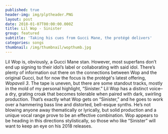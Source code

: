 ```yaml
---
published: true
header-img: img/plptheader.PNG
layout: post
date: 2018-01-07T00:00:00.000Z
title: Lil Wop - Sinister
group: featured
subtitle: 'Taking his cues from Gucci Mane, the protégé delivers'
categories: songs
thumbnail: /img/thumbnail/wopthumb.jpg
---
```

<p class="p1">Lil Wop is, obviously, a Gucci Mane stan. However, most superfans don&rsquo;t end up signing to their idol&rsquo;s label or collaborating with said idol. There&rsquo;s plenty of information out there on the connections between Wop and the original Gucci, but for now the focus is the prot&eacute;g&eacute;'s latest offering, <em>Wopaveli 3</em>. The tape is uneven, but there are some standout tracks, mostly in the mold of my personal highlight, &ldquo;Sinister.&rdquo; Lil Wop has a distinct voice&ndash;a dry, grating croak that becomes tolerable when paired with dark, swirling production. That&rsquo;s exactly what Wop gets on &ldquo;Sinister,&rdquo; and he goes to work over a hammering bass line and distorted, bell-esque synths. He&rsquo;s not blowing anyone away thematically or lyrically, but solid production and a unique vocal range prove to be an effective combination. Wop appears to be heading in this directions stylistically, so those who like &ldquo;Sinister&rdquo; will want to keep an eye on his 2018 releases.</p>
